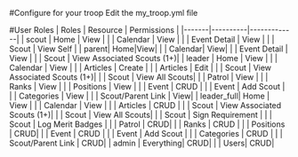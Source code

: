 #Configure for your troop
Edit the my_troop.yml file


#User Roles
| Roles | Resource | Permissions |
|-------|----------|-------------|
| scout | Home     | View        |
| | Calendar | View |
| | Event Detail | View |
| | Scout | View Self |
| parent| Home|View|
| | Calendar| View|
| | Event Detail | View |
| | Scout | View Associated Scouts (1+)|
| leader | Home | View |
| | Calendar | View |
| | Articles | Create |
| | Articles | Edit  |
| | Scout | View Associated Scouts (1+)|
| | Scout | View All Scouts|
| | Patrol | View |
| | Ranks | View |
| | Positions | View |
| | Event | CRUD |
| | Event | Add Scout |
| | Categories | View |
| | Scout/Parent Link | View|
| leader_full|  Home | View |
| | Calendar | View |
| | Articles | CRUD |
| | Scout | View Associated Scouts (1+)|
| | Scout | View All Scouts|
| | Scout | Sign Requirement |
| | Scout | Log Merit Badges |
| | Patrol | CRUD|
| | Ranks | CRUD |
| | Positions | CRUD|
| | Event | CRUD |
| | Event | Add Scout |
| | Categories | CRUD |
| | Scout/Parent Link | CRUD|
| admin | Everything| CRUD|
| | Users| CRUD|


